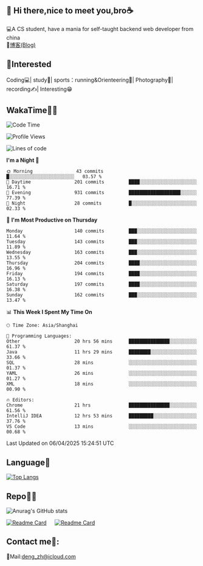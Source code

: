👋 Hi there,nice to meet you,bro☕
---
💻A CS student, have a mania for self-taught backend web developer from china   
📌[博客(Blog)](https://github.com/HealUP/MyBlog)

 <!-- waka-box start -->
 <!-- waka-box end -->
 
🧲**Interested**
--
Coding💻| study📖| sports：running&Orienteering🏃‍| Photography📸| recording✍️| Interesting😁

WakaTime👨‍💻
---
<!--START_SECTION:waka-->
![Code Time](http://img.shields.io/badge/Code%20Time-2%2C797%20hrs%205%20mins-blue)

![Profile Views](http://img.shields.io/badge/Profile%20Views-0-blue)

![Lines of code](https://img.shields.io/badge/From%20Hello%20World%20I%27ve%20Written-205.1%20thousand%20lines%20of%20code-blue)

**I'm a Night 🦉** 

```text
🌞 Morning                43 commits          █░░░░░░░░░░░░░░░░░░░░░░░░   03.57 % 
🌆 Daytime                201 commits         ████░░░░░░░░░░░░░░░░░░░░░   16.71 % 
🌃 Evening                931 commits         ███████████████████░░░░░░   77.39 % 
🌙 Night                  28 commits          █░░░░░░░░░░░░░░░░░░░░░░░░   02.33 % 
```
📅 **I'm Most Productive on Thursday** 

```text
Monday                   140 commits         ███░░░░░░░░░░░░░░░░░░░░░░   11.64 % 
Tuesday                  143 commits         ███░░░░░░░░░░░░░░░░░░░░░░   11.89 % 
Wednesday                163 commits         ███░░░░░░░░░░░░░░░░░░░░░░   13.55 % 
Thursday                 204 commits         ████░░░░░░░░░░░░░░░░░░░░░   16.96 % 
Friday                   194 commits         ████░░░░░░░░░░░░░░░░░░░░░   16.13 % 
Saturday                 197 commits         ████░░░░░░░░░░░░░░░░░░░░░   16.38 % 
Sunday                   162 commits         ███░░░░░░░░░░░░░░░░░░░░░░   13.47 % 
```


📊 **This Week I Spent My Time On** 

```text
🕑︎ Time Zone: Asia/Shanghai

💬 Programming Languages: 
Other                    20 hrs 56 mins      ███████████████░░░░░░░░░░   61.37 % 
Java                     11 hrs 29 mins      ████████░░░░░░░░░░░░░░░░░   33.66 % 
SQL                      28 mins             ░░░░░░░░░░░░░░░░░░░░░░░░░   01.37 % 
YAML                     26 mins             ░░░░░░░░░░░░░░░░░░░░░░░░░   01.27 % 
XML                      18 mins             ░░░░░░░░░░░░░░░░░░░░░░░░░   00.90 % 

🔥 Editors: 
Chrome                   21 hrs              ███████████████░░░░░░░░░░   61.56 % 
IntelliJ IDEA            12 hrs 53 mins      █████████░░░░░░░░░░░░░░░░   37.76 % 
VS Code                  13 mins             ░░░░░░░░░░░░░░░░░░░░░░░░░   00.68 % 
```


 Last Updated on 06/04/2025 15:24:51 UTC
<!--END_SECTION:waka-->

Language🚀
---
[![Top Langs](https://github-readme-stats.vercel.app/api/top-langs/?username=HealUP&layout=compact&hide_border=true)](https://github.com/HealUP)

Repo🧑‍💻
---
![Anurag's GitHub stats](https://github-readme-stats.vercel.app/api?username=HealUP&count_private=true&show_icons=true&theme=gruvbox&hide_border=true) 

[![Readme Card](https://github-readme-stats.vercel.app/api/pin/?username=HealUP&repo=InternetEy&theme=transparent)](https://github.com/HealUP/InternetEy) &emsp;
[![Readme Card](https://github-readme-stats.vercel.app/api/pin/?username=HealUP&repo=CampusExperience&theme=transparent)](https://github.com/HealUP/CampusExperience)


Contact me📱:
---
📮Mail:deng_zh@icloud.com  
